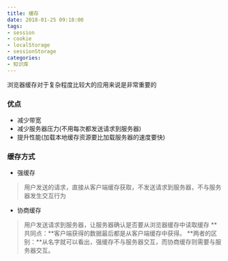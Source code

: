 ```yaml
---
title: 缓存
date: 2018-01-25 09:18:00
tags: 
- session
- cookie
- localStorage
- sessionStorage
categories:
- 知识库
---
```

浏览器缓存对于复杂程度比较大的应用来说是非常重要的<!--more-->
### 优点
- 减少带宽
- 减少服务器压力(不用每次都发送请求到服务器)
- 提升性能(加载本地缓存资源要比加载服务器的速度要快)
### 缓存方式
- 强缓存
> 用户发送的请求，直接从客户端缓存获取，不发送请求到服务器，不与服务器发生交互行为
- 协商缓存
> 用户发送请求到服务器，让服务器确认是否要从浏览器缓存中读取缓存
**共同点：**客户端获得的数据最后都是从客户端缓存中获得。
**两者的区别：**从名字就可以看出，强缓存不与服务器交互，而协商缓存则需要与服务器交互。
